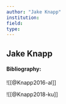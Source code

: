 ```yaml
---
author: "Jake Knapp"
institution:
field:
type:
---
```


## Jake Knapp
#### Bibliography:

![[@Knapp2016-al]]

![[@Knapp2018-ku]]